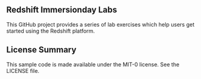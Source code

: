 ## Redshift Immersionday Labs

This GitHub project provides a series of lab exercises which help users get started using the Redshift platform.

## License Summary

This sample code is made available under the MIT-0 license. See the LICENSE file.
